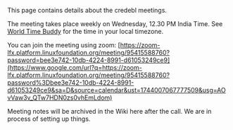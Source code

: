 This page contains details about the credebl meetings.



The meeting takes place weekly on Wednesday, 12.30 PM India Time. See [World Time Buddy](https://www.worldtimebuddy.com/?qm=1&lid=30,5,957487,6173331&h=30&date=2025-4-2&sln=12.5-13&hf=1) for the time in your local timezone.

You can join the meeting using zoom: [https://zoom-lfx.platform.linuxfoundation.org/meeting/95415588760?password=bee3e742-10db-4224-8991-d61053249ce9](https://www.google.com/url?q=https://zoom-lfx.platform.linuxfoundation.org/meeting/95415588760?password%3Dbee3e742-10db-4224-8991-d61053249ce9&sa=D&source=calendar&ust=1744007067777509&usg=AOvVaw3v_QTw7HDN0zs0vhEmLdom)

Meeting notes will be archived in the Wiki here after the call. We are in process of setting up things.
